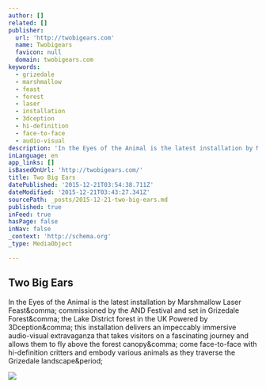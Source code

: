 ```yaml
---
author: []
related: []
publisher:
  url: 'http://twobigears.com'
  name: Twobigears
  favicon: null
  domain: twobigears.com
keywords:
  - grizedale
  - marshmallow
  - feast
  - forest
  - laser
  - installation
  - 3dception
  - hi-definition
  - face-to-face
  - audio-visual
description: 'In the Eyes of the Animal is the latest installation by Marshmallow Laser Feast, commissioned by the AND Festival and set in Grizedale Forest, the Lake District forest in the UK Powered by 3Dception, this installation delivers an impeccably immersive audio-visual extravaganza that takes visitors on a fascinating journey and allows them to fly above the forest canopy, come face-to-face with hi-definition critters and embody various animals as they traverse the Grizedale landscape.'
inLanguage: en
app_links: []
isBasedOnUrl: 'http://twobigears.com/'
title: Two Big Ears
datePublished: '2015-12-21T03:54:38.711Z'
dateModified: '2015-12-21T03:43:27.341Z'
sourcePath: _posts/2015-12-21-two-big-ears.md
published: true
inFeed: true
hasPage: false
inNav: false
_context: 'http://schema.org'
_type: MediaObject

---
```

<article style=""><h1>Two Big Ears</h1><p>In the Eyes of the Animal is the latest installation by Marshmallow Laser Feast&amp;comma; commissioned by the AND Festival and set in Grizedale Forest&amp;comma; the Lake District forest in the UK Powered by 3Dception&amp;comma; this installation delivers an impeccably immersive audio-visual extravaganza that takes visitors on a fascinating journey and allows them to fly above the forest canopy&amp;comma; come face-to-face with hi-definition critters and embody various animals as they traverse the Grizedale landscape&amp;period;</p><img src="http://twobigears.com/img/testimonials/mlf_grizedale.PNG" /></article>